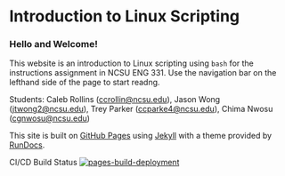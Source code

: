 # Introduction to Linux Scripting

### Hello and Welcome!

This website is an introduction to Linux scripting using `bash` for the instructions assignment in NCSU ENG 331. Use the navigation bar on the lefthand side of the page to start readng.

Students: Caleb Rollins (ccrollin@ncsu.edu), Jason Wong (jtwong2@ncsu.edu), Trey Parker (ccparke4@ncsu.edu), Chima Nwosu (cgnwosu@ncsu.edu)

This site is built on [GitHub Pages](https://pages.github.com) using [Jekyll](https://jekyllrb.com) with a theme provided by [RunDocs](https://github.com/rundocs/jekyll-rtd-theme). 

CI/CD Build Status
[![pages-build-deployment](https://github.com/crollins18/intro-linux-scripting/actions/workflows/pages/pages-build-deployment/badge.svg)](https://github.com/crollins18/intro-linux-scripting/actions/workflows/pages/pages-build-deployment)